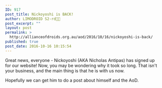 ```yaml
---
ID: 917
post_title: Nickoyoshi is BACK!
author: LIMODROID S2-rd🔭🔬
post_excerpt: ""
layout: post
permalink: >
  http://allianceofdroids.org.au/aod/2016/10/16/nickoyoshi-is-back/
published: true
post_date: 2016-10-16 10:15:54
---
```

Great news, everyone - Nickoyoshi (AKA Nicholas Antipas) has signed up for our website! Now, you may be wondering why it took so long. That isn't your business, and the main thing is that he is with us now.

Hopefully we can get him to do a post about himself and the AoD.